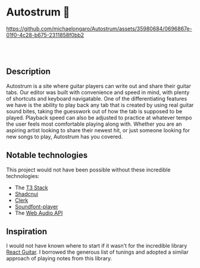 # Autostrum 🎸

https://github.com/michaelongaro/Autostrum/assets/35980684/0696867e-01f0-4c28-b675-2311858f0bb2

<br></br>

## Description

Autostrum is a site where guitar players can write out and share their guitar tabs. Our editor was built with convenience and speed in mind, with plenty of shortcuts and keyboard navigatable. One of the differentiating features we have is the ability to play back any tab that is created by using real guitar sound bites, taking the guesswork out of how the tab is supposed to be played. Playback speed can also be adjusted to practice at whatever tempo the user feels most comfortable playing along with. Whether you are an aspiring artist looking to share their newest hit, or just someone looking for new songs to play, Autostrum has you covered.

## Notable technologies

This project would not have been possible without these incredible technologies:

- The [T3 Stack](https://create.t3.gg/)
- [Shadcnui](https://ui.shadcn.com/)
- [Clerk](https://clerk.com/)
- [Soundfont-player](https://github.com/danigb/soundfont-player)
- The [Web Audio API](https://developer.mozilla.org/en-US/docs/Web/API/Web_Audio_API)

## Inspiration

I would not have known where to start if it wasn't for the incredible library [React Guitar](https://github.com/4lejandrito/react-guitar). I borrowed the generous list of tunings and adopted a similar approach of playing notes from this library.
